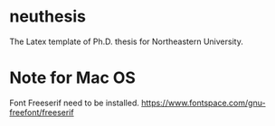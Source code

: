 # neuthesis
The Latex template of Ph.D. thesis for Northeastern University.

# Note for Mac OS
Font Freeserif need to be installed.
https://www.fontspace.com/gnu-freefont/freeserif

